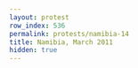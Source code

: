 ```yaml
---
layout: protest
row_index: 536
permalink: protests/namibia-14
title: Namibia, March 2011
hidden: true
---
```

